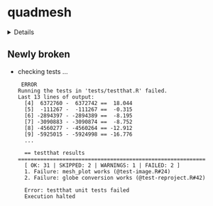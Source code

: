 # quadmesh

<details>

* Version: 0.4.0
* Source code: https://github.com/cran/quadmesh
* URL: https://github.com/hypertidy/quadmesh
* BugReports: https://github.com/hypertidy/quadmesh/issues
* Date/Publication: 2019-04-06 06:10:03 UTC
* Number of recursive dependencies: 127

Run `revdep_details(,"quadmesh")` for more info

</details>

## Newly broken

*   checking tests ...
    ```
     ERROR
    Running the tests in 'tests/testthat.R' failed.
    Last 13 lines of output:
      [4]  6372760 -  6372742 ==  18.044
      [5]  -111267 -  -111267 ==  -0.315
      [6] -2894397 - -2894389 ==  -8.195
      [7] -3090883 - -3090874 ==  -8.752
      [8] -4560277 - -4560264 == -12.912
      [9] -5925015 - -5924998 == -16.776
      ...
      
      == testthat results  ===========================================================
      [ OK: 31 | SKIPPED: 2 | WARNINGS: 1 | FAILED: 2 ]
      1. Failure: mesh_plot works (@test-image.R#24) 
      2. Failure: globe conversion works (@test-reproject.R#42) 
      
      Error: testthat unit tests failed
      Execution halted
    ```

